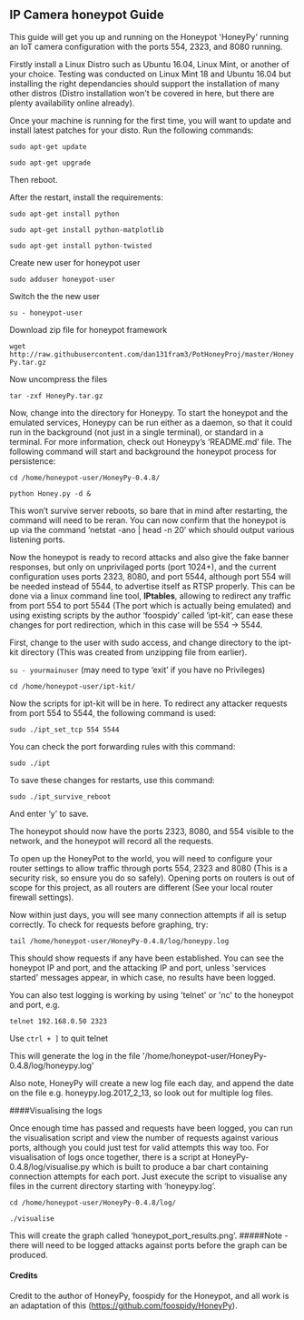 ## IP Camera honeypot Guide

This guide will get you up and running on the Honeypot 'HoneyPy' running an IoT camera configuration with the ports 554, 2323, and 8080 running.

Firstly install a Linux Distro such as Ubuntu 16.04, Linux Mint, or another of your choice. Testing was conducted on Linux Mint 18 and Ubuntu 16.04 but installing the right dependancies should support the installation of many other distros (Distro installation won't be covered in here, but there are plenty availability online already).

Once your machine is running for the first time, you will want to update and install latest patches for your disto. Run the following commands:

`sudo apt-get update`

`sudo apt-get upgrade`

Then reboot.

After the restart, install the requirements:

`sudo apt-get install python`

`sudo apt-get install python-matplotlib`

`sudo apt-get install python-twisted`

Create new user for honeypot user

`sudo adduser honeypot-user`

Switch the the new user

`su - honeypot-user`

Download zip file for honeypot framework

`wget http://raw.githubusercontent.com/dan131fram3/PotHoneyProj/master/HoneyPy.tar.gz`

Now uncompress the files

`tar -zxf HoneyPy.tar.gz`

Now, change into the directory for Honeypy. To start the honeypot and the emulated services, Honeypy can be run either as a daemon, so that it could run in the background (not just in a single terminal), or  standard in a terminal. For more information, check out Honeypy’s ‘README.md’ file.
The following command will start and background the honeypot process for persistence:

`cd /home/honeypot-user/HoneyPy-0.4.8/`

`python Honey.py -d &`

This won’t survive server reboots, so bare that in mind after restarting, the command will need to be reran.
You can now confirm that the honeypot is up via the command ‘netstat -ano | head -n 20’ which should output various listening ports.

Now the honeypot is ready to record attacks and also give the fake banner responses, but only on unprivilaged ports (port 1024+), and the current configuration uses ports 2323, 8080, and port 5544, although port 554 will be needed instead of 5544, to advertise itself as RTSP properly. This can be done via a linux command line tool, **IPtables**, allowing to redirect any traffic from port 554 to port 5544 (The port which is actually being emulated) and using existing scripts by the author ‘foospidy’ called ‘ipt-kit’, can ease these changes for port redirection, which in this case will be 554 -> 5544.

First, change to the user with sudo access, and change directory to the ipt-kit directory (This was created from unzipping file from earlier).

`su - yourmainuser` (may need to type ‘exit’ if you have no Privileges)

`cd /home/honeypot-user/ipt-kit/`

Now the scripts for ipt-kit will be in here. To redirect any attacker requests from port 554 to 5544, the following command is used:

`sudo ./ipt_set_tcp 554 5544`

You can check the port forwarding rules with this command:

`sudo ./ipt`

To save these changes for restarts, use this command:

`sudo ./ipt_survive_reboot`

And enter ‘y’ to save.

The honeypot should now have the ports 2323, 8080, and 554 visible to the network, and the honeypot will record all the requests.

To open up the HoneyPot to the world, you will need to configure your router settings to allow traffic through ports 554, 2323 and 8080 (This is a security risk, so ensure you do so safely). Opening ports on routers is out of scope for this project, as all routers are different (See your local router firewall settings).

Now within just days, you will see many connection attempts if all is setup correctly. To check for requests before graphing, try:

`tail /home/honeypot-user/HoneyPy-0.4.8/log/honeypy.log`

This should show requests if any have been established. You can see the honeypot IP and port, and the attacking IP and port, unless 'services started' messages appear, in which case, no results have been logged.

You can also test logging is working by using 'telnet' or 'nc' to the honeypot and port, e.g.

`telnet 192.168.0.50 2323`

Use `ctrl + ]` to quit telnet

This will generate the log in the file '/home/honeypot-user/HoneyPy-0.4.8/log/honeypy.log'

Also note, HoneyPy will create a new log file each day, and append the date on the file e.g. honeypy.log.2017_2_13, so look out for multiple log files.

####Visualising the logs

Once enough time has passed and requests have been logged, you can run the visualisation script and view the number of requests against various ports, although you could just test for valid attempts this way too. For visualisation of logs once together, there is a script at HoneyPy-0.4.8/log/visualise.py which is built to produce a bar chart containing connection attempts for each port. 
Just execute the script to visualise any files in the current directory starting with ‘honeypy.log’.

`cd /home/honeypot-user/HoneyPy-0.4.8/log/`

`./visualise`

This will create the graph called ‘honeypot_port_results.png’. #####Note - there will need to be logged attacks against ports before the graph can be produced.

#### Credits

Credit to the author of HoneyPy, foospidy for the Honeypot, and all work is an adaptation of this (https://github.com/foospidy/HoneyPy).
